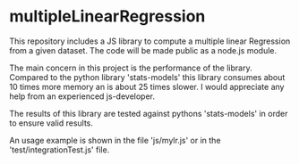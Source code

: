 # multipleLinearRegression
This repository includes a JS library to compute a multiple linear Regression from a given dataset.
The code will be made public as a node.js module.

The main concern in this project is the performance of the library.
Compared to the python library 'stats-models' this library consumes about 10 times more memory an is about 25 times slower.
I would appreciate any help from an experienced js-developer.

The results of this library are tested against pythons 'stats-models' in order to ensure valid results.

An usage example is shown in the file 'js/mylr.js' or in the 'test/integrationTest.js' file.